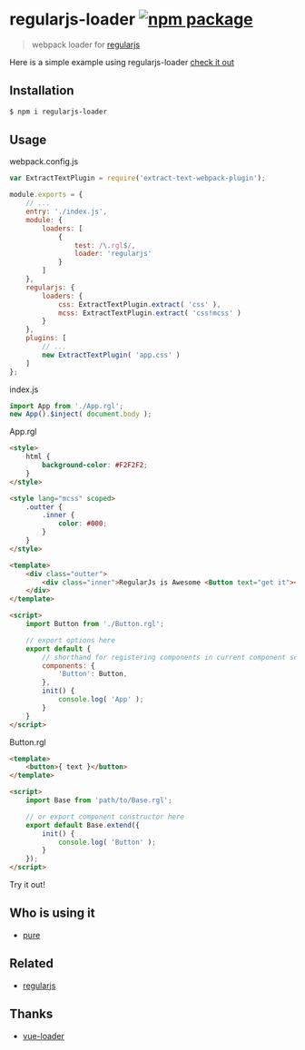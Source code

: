 # regularjs-loader [![npm package](https://img.shields.io/npm/v/regularjs-loader.svg?style=flat-square)](https://www.npmjs.org/package/regularjs-loader)

> webpack loader for [regularjs](https://github.com/regularjs/regular)

Here is a simple example using regularjs-loader [check it out](https://github.com/fengzilong/regularjs-loader-example)

## Installation

```bash
$ npm i regularjs-loader
```

## Usage

webpack.config.js

```js
var ExtractTextPlugin = require('extract-text-webpack-plugin');

module.exports = {
	// ...
	entry: './index.js',
	module: {
		loaders: [
			{
				test: /\.rgl$/,
				loader: 'regularjs'
			}
		]
	},
	regularjs: {
		loaders: {
			css: ExtractTextPlugin.extract( 'css' ),
			mcss: ExtractTextPlugin.extract( 'css!mcss' )
		}
	},
	plugins: [
		// ...
		new ExtractTextPlugin( 'app.css' )
	]
};
```

index.js

```js
import App from './App.rgl';
new App().$inject( document.body );
```

App.rgl

```html
<style>
	html {
		background-color: #F2F2F2;
	}
</style>

<style lang="mcss" scoped>
	.outter {
		.inner {
			color: #000;
		}
	}
</style>

<template>
	<div class="outter">
		<div class="inner">RegularJs is Awesome <Button text="get it"></Button></div>
	</div>
</template>

<script>
	import Button from './Button.rgl';

	// export options here
	export default {
		// shorthand for registering components in current component scope
		components: {
			'Button': Button,
		},
		init() {
			console.log( 'App' );
		}
	}
</script>
```

Button.rgl

```html
<template>
	<button>{ text }</button>
</template>

<script>
	import Base from 'path/to/Base.rgl';

	// or export component constructor here
	export default Base.extend({
		init() {
			console.log( 'Button' );
		}
	});
</script>
```

Try it out!

## Who is using it

- [pure](https://github.com/fengzilong/pure)

## Related

- [regularjs](https://github.com/regularjs/regular)

## Thanks

- [vue-loader](https://github.com/vuejs/vue-loader)
